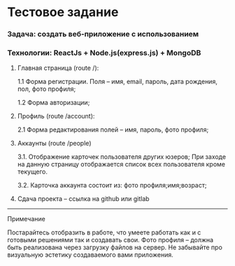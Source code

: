 # Тестовое задание

### Задача: создать веб-приложение с использованием 	 	 	       					   

### Технологии: ReactJs + Node.js(express.js) + MongoDB

1. Главная страница (route /):

	1.1 Форма регистрации. Поля – имя, email, пароль, дата рождения, пол, фото профиля;

	1.2 Форма авторизации;

2. 	Профиль (route /account):

	2.1 Форма редактирования полей – имя, пароль, фото профиля;

3.	Аккаунты (route /people)

	3.1. Отображение карточек пользователя других юзеров; При заходе на данную страницу отображается список всех пользователя кроме текущего.

	3.2. Карточка аккаунта состоит из: фото профиля;имя;возраст;

4.	Сдача проекта – ссылка на github или gitlab

---

Примечание

Постарайтесь отобразить в работе, что умеете работать как и с готовыми решениями так и создавать свои.
Фото профиля – должна быть реализована через загрузку файлов на сервер. 
Не забывайте про визуальную эстетику создаваемого вами приложения.
